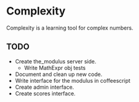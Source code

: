 Complexity
==========

Complexity is a learning tool for complex numbers.

## TODO ##

 * Create the_modulus server side.
    - Write MathExpr obj tests
 * Document and clean up new code.
 * Write interface for the modulus in coffeescript
 * Create admin interface.
 * Create scores interface.


